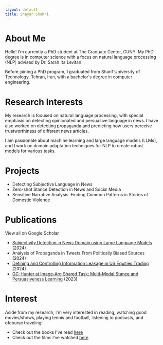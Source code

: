 ```yaml
---
layout: default
title: Shayan Shokri
---
```

# About Me
Hello! I'm currently a PhD student at The Graduate Center, CUNY. My PhD degree is in computer science with a focus on natural language 
processing (NLP) advised by Dr. Sarah Ita Levitan.

Before joining a PhD program, I graduated from Sharif University of Technology, Tehran, Iran, with a bachelor's degree in computer engineering.

# Research Interests

My research is focused on natural language processing, with special emphasis on detecting opinionated and persuasive language in news. I have also worked 
on detecting propaganda and predicting how users perceive trustworthiness of different news articles.

I am passionate about machine learning and large language models (LLMs), and I work on domain adaptation techniques for NLP to create robust models for 
various tasks.

# Projects

- Detecting Subjective Language in News
- Zero-shot Stance Detection in News and Social Media
- Sensitive Narrative Analysis: Finding Common Patterns in Stories of Domestic Violence

# Publications

View all on Google Scholar
- [Subjectivity Detection in News Domain using Large Language Models](https://aclanthology.org/2024.wassa-1.17.pdf) (2024)
- Analysis of Propaganda in Tweets From Politically Biased Sources (2024)
- [Defining and Controlling Information Leakage in US Equities Trading](https://petsymposium.org/popets/2024/popets-2024-0054.pdf) (2024)
- [GC-Hunter at Image-Arg Shared Task: Multi-Modal Stance and Persuasiveness Learning](https://aclanthology.org/2023.argmining-1.17.pdf) (2023)

# Interest
Aside from my research, I'm very interested in reading, watching good movies/shows, playing tennis and football, listening to podcasts, and ofcourse 
traveling!

- Check out the books I've read [here](https://www.goodreads.com/review/list/118658467?shelf=read)
- Check out the films I've watched [here](https://letterboxd.com/shayansh96/films/)
